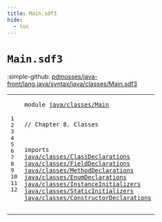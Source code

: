 ```yaml
---
title: Main.sdf3
hide:
  - toc
---
```


# `Main.sdf3`

:simple-github: [pdmosses/java-front/lang.java/syntax/java/classes/Main.sdf3]

[pdmosses/java-front/lang.java/syntax/java/classes/Main.sdf3]: https://github.com/pdmosses/java-front/blob/master/lang.java/syntax/java/classes/Main.sdf3 "The source file on GitHub"

<div class="sdf3"><table class="highlighttable"><tbody><tr><td class="linenos"><div class="linenodiv"><pre><span></span>1
2
3
4
5
6
7
8
9
10
11
12
</pre></div></td>
<td class="code"><pre><code><span class="keyword">module</span> <a href="../../Main.sdf3/#java/classes/Main_104_121" id="java/classes/Main_7_24" title="Referenced at ../../Main.sdf3 line 8">java/classes/Main</a>

<span class="layout">// Chapter 8. Classes</span>

<span class="keyword">imports</span>
  <a href="../ClassDeclarations.sdf3/#java/classes/ClassDeclarations_7_37" id="java/classes/ClassDeclarations_59_89" title="Defined at ../ClassDeclarations.sdf3 line 1">java/classes/ClassDeclarations</a>
  <a href="../FieldDeclarations.sdf3/#java/classes/FieldDeclarations_7_37" id="java/classes/FieldDeclarations_92_122" title="Defined at ../FieldDeclarations.sdf3 line 1">java/classes/FieldDeclarations</a>
  <a href="../MethodDeclarations.sdf3/#java/classes/MethodDeclarations_7_38" id="java/classes/MethodDeclarations_125_156" title="Defined at ../MethodDeclarations.sdf3 line 1">java/classes/MethodDeclarations</a>
  <a href="../EnumDeclarations.sdf3/#java/classes/EnumDeclarations_7_36" id="java/classes/EnumDeclarations_159_188" title="Defined at ../EnumDeclarations.sdf3 line 1">java/classes/EnumDeclarations</a>
  <a href="../InstanceInitializers.sdf3/#java/classes/InstanceInitializers_7_40" id="java/classes/InstanceInitializers_191_224" title="Defined at ../InstanceInitializers.sdf3 line 1">java/classes/InstanceInitializers</a>
  <a href="../StaticInitializers.sdf3/#java/classes/StaticInitializers_7_38" id="java/classes/StaticInitializers_227_258" title="Defined at ../StaticInitializers.sdf3 line 1">java/classes/StaticInitializers</a>
  <a href="../ConstructorDeclarations.sdf3/#java/classes/ConstructorDeclarations_7_43" id="java/classes/ConstructorDeclarations_261_297" title="Defined at ../ConstructorDeclarations.sdf3 line 1">java/classes/ConstructorDeclarations</a>
</code></pre></td></tr></tbody></table></div>
